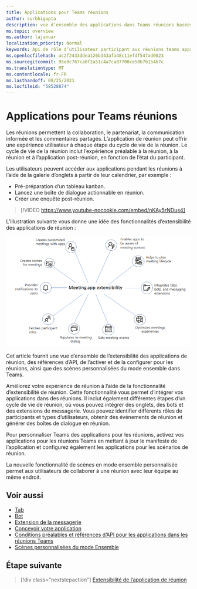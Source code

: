 ```yaml
---
title: Applications pour Teams réunions
author: surbhigupta
description: vue d’ensemble des applications dans Teams réunions basées sur le rôle des participants et des utilisateurs
ms.topic: overview
ms.author: lajanuar
localization_priority: Normal
keywords: Api de rôle d’utilisateur participant aux réunions teams apps
ms.openlocfilehash: ac2f2433ddea126b343afa48c11efdf547ad0023
ms.sourcegitcommit: 95e0c767ca0f2a51c4a7ca87700ce50b7b154b7c
ms.translationtype: MT
ms.contentlocale: fr-FR
ms.lasthandoff: 08/25/2021
ms.locfileid: "58528874"
---
```

# <a name="apps-for-teams-meetings"></a>Applications pour Teams réunions

Les réunions permettent la collaboration, le partenariat, la communication informée et les commentaires partagés. L’application de réunion peut offrir une expérience utilisateur à chaque étape du cycle de vie de la réunion. Le cycle de vie de la réunion inclut l’expérience préalable à la réunion, à la réunion et à l’application post-réunion, en fonction de l’état du participant.

Les utilisateurs peuvent accéder aux applications pendant les réunions à l’aide de la galerie d’onglets à partir de leur calendrier, par exemple :

* Pré-préparation d’un tableau kanban.
* Lancez une boîte de dialogue actionnable en réunion.
* Créer une enquête post-réunion.

> [!VIDEO https://www.youtube-nocookie.com/embed/nKAy5rNDus4]

L’illustration suivante vous donne une idée des fonctionnalités d’extensibilité des applications de réunion :

![Extensibilité de l’application de réunion](../assets/images/apps-in-meetings/meetingappextensibility.png)

Cet article fournit une vue d’ensemble de l’extensibilité des applications de réunion, des références d’API, de l’activer et de la configurer pour les réunions, ainsi que des scènes personnalisées du mode ensemble dans Teams.

Améliorez votre expérience de réunion à l’aide de la fonctionnalité d’extensibilité de réunion. Cette fonctionnalité vous permet d’intégrer vos applications dans des réunions. Il inclut également différentes étapes d’un cycle de vie de réunion, où vous pouvez intégrer des onglets, des bots et des extensions de messagerie. Vous pouvez identifier différents rôles de participants et types d’utilisateurs, obtenir des événements de réunion et générer des boîtes de dialogue en réunion.

Pour personnaliser Teams des applications pour les réunions, activez vos applications pour les réunions Teams en mettant à jour le manifeste de l’application et configurez également les applications pour les scénarios de réunion.

La nouvelle fonctionnalité de scènes en mode ensemble personnalisée permet aux utilisateurs de collaborer à une réunion avec leur équipe au même endroit.

## <a name="see-also"></a>Voir aussi

* [Tab](../tabs/what-are-tabs.md#understand-how-tabs-work)
* [Bot](../bots/what-are-bots.md)
* [Extension de la messagerie](../messaging-extensions/what-are-messaging-extensions.md)
* [Concevoir votre application](../apps-in-teams-meetings/design/designing-apps-in-meetings.md)
* [Conditions préalables et références d’API pour les applications dans les réunions Teams](create-apps-for-teams-meetings.md)
* [Scènes personnalisées du mode Ensemble](~/apps-in-teams-meetings/teams-together-mode.md)

## <a name="next-step"></a>Étape suivante

> [!div class="nextstepaction"]
> [Extensibilité de l’application de réunion](meeting-app-extensibility.md)
